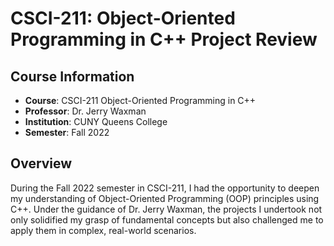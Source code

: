 # CSCI-211: Object-Oriented Programming in C++ Project Review

## Course Information
- **Course**: CSCI-211 Object-Oriented Programming in C++
- **Professor**: Dr. Jerry Waxman
- **Institution**: CUNY Queens College
- **Semester**: Fall 2022

## Overview
During the Fall 2022 semester in CSCI-211, I had the opportunity to deepen my understanding of Object-Oriented Programming (OOP) principles using C++. Under the guidance of Dr. Jerry Waxman, the projects I undertook not only solidified my grasp of fundamental concepts but also challenged me to apply them in complex, real-world scenarios.
